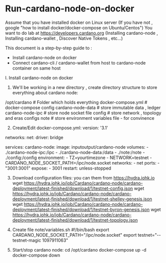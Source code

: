 # Run-cardano-node-on-docker
Assume that you have installed docker on Linux server (If you have not , google "how to install docker/docker-compose on Ubuntu/Centos")
You want to do lab at https://developers.cardano.org (Installing cardano-node , Installing cardano-wallet , Discover Native Tokens , etc...)

This document is a step-by-step guide to :
- Install cardano-node on docker
- Connect cardano-cli / cardano-wallet from host to cardano-node container on same host

I. Install cardano-node on docker
1. We'll be working in a new directory , create directory structure to store everything about cardano node:

/opt/cardano                        # Folder which holds everything
   docker-compose.yml               # docker-compose config
   cardano-node-data                # store immutable data , ledger
   cardano-node-ipc                 # store node socket file
   config                           # store network , topology and eras configs
   note                             # store environment variables file - for convinence

2. Create/Edit docker-compose.yml:
version: '3.1'

networks:
  net:
    driver: bridge

services:
  cardano-node:
    image: inputoutput/cardano-node
    volumes:
      - ./cardano-node-ipc:/ipc
      - ./cardano-node-data:/data
      - ./note:/note
      - ./config:/config
    environment:
      - TZ=yourtimezone
      - NETWORK=testnet
      - CARDANO_NODE_SOCKET_PATH=/ipc/node.socket
    networks:
      - net
    ports:
      - "3001:3001"
    expose:
      - 3001
    restart: unless-stopped
    
3. Download configuration files: you can them from https://hydra.iohk.io
wget https://hydra.iohk.io/job/Cardano/cardano-node/cardano-deployment/latest-finished/download/1/testnet-config.json
wget https://hydra.iohk.io/job/Cardano/cardano-node/cardano-deployment/latest-finished/download/1/testnet-shelley-genesis.json
wget https://hydra.iohk.io/job/Cardano/cardano-node/cardano-deployment/latest-finished/download/1/testnet-byron-genesis.json
wget https://hydra.iohk.io/job/Cardano/cardano-node/cardano-deployment/latest-finished/download/1/testnet-topology.json

4. Create file note/variables.sh
#!/bin/bash
export CARDANO_NODE_SOCKET_PATH="/ipc/node.socket"
export testnet="--testnet-magic 1097911063"

5. Start/stop cardano node:
cd /opt/cardano
docker-compose up -d
docker-compose down
